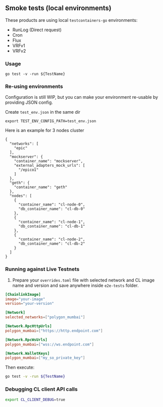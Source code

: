 ## Smoke tests (local environments)

These products are using local `testcontainers-go` environments:
- RunLog (Direct request)
- Cron
- Flux
- VRFv1
- VRFv2

### Usage
```
go test -v -run ${TestName}
```
### Re-using environments
Configuration is still WIP, but you can make your environment re-usable by providing JSON config.

Create `test_env.json` in the same dir
```
export TEST_ENV_CONFIG_PATH=test_env.json
```

Here is an example for 3 nodes cluster
```
{
  "networks": [
    "epic"
  ],
  "mockserver": {
    "container_name": "mockserver",
    "external_adapters_mock_urls": [
      "/epico1"
    ]
  },
  "geth": {
    "container_name": "geth"
  },
  "nodes": [
    {
      "container_name": "cl-node-0",
      "db_container_name": "cl-db-0"
    },
    {
      "container_name": "cl-node-1",
      "db_container_name": "cl-db-1"
    },
    {
      "container_name": "cl-node-2",
      "db_container_name": "cl-db-2"
    }
  ]
}
```

### Running against Live Testnets
1. Prepare your `overrides.toml` file with selected network and CL image name and version and save anywhere inside `e2e-tests` folder.
```toml
[ChainlinkImage]
image="your-image"
version="your-version"

[Network]
selected_networks=["polygon_mumbai"]

[Network.RpcHttpUrls]
polygon_mumbai=["https://http.endpoint.com"]

[Network.RpcWsUrls]
polygon_mumbai=["wss://ws.endpoint.com"]

[Network.WalletKeys]
polygon_mumbai=["my_so_private_key"]
```
Then execute:
```bash
go test -v -run ${TestName}
```



### Debugging CL client API calls
```bash
export CL_CLIENT_DEBUG=true
```